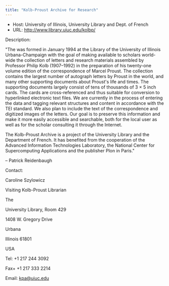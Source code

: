 ```yaml
---
title: "Kolb-Proust Archive for Research"
---
```









* Host: University of Illinois, University Library and Dept. of French
* URL: <http://www.library.uiuc.edu/kolbp/>



Description:


"The was formed in January 1994 at the Library of the University of Illinois Urbana-Champaign
 with the goal of making available to scholars world-wide the collection of letters
 and research materials assembled by Professor Philip Kolb (1907–1992) in the preparation
 of his twenty-one volume edition of the correspondence of Marcel Proust. The collection
 contains the largest number of autograph letters by Proust in the world, and many
 other supporting documents about Proust's life and times. The supporting documents
 largely consist of tens of thousands of 3 × 5 inch cards. The cards are cross-referenced
 and thus suitable for conversion to hyperlinked electronic text files. We are currently
 in the process of entering the data and tagging relevant structures and content in
 accordance with the TEI standard. We also plan to include the text of the correspondence
 and digitized images of the letters. Our goal is to preserve this information and
 make it more easily accessible and searchable, both for the local user as well as
 for the scholar consulting it through the Internet.


The Kolb-Proust Archive is a project of the University Library and the Department
 of French. It has benefited from the cooperation of the Advanced Information Technologies
 Laboratory, the National Center for Supercomputing Applications and the publisher
 Plon in Paris."


– Patrick Reidenbaugh



Contact:



Caroline Szylowicz


Visiting Kolb-Proust Librarian


The 


University Library, Room 429


1408 W. Gregory Drive


Urbana


Illinois 61801


USA


Tel: +1 217 244 3092


Fax+ +1 217 333 2214


Email: [kpa@uiuc.edu](mailto:kpa@uiuc.edu)






